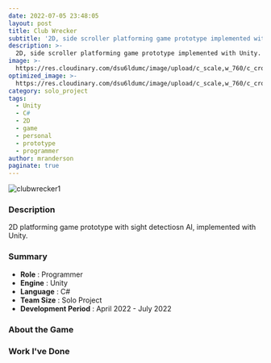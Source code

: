 ```yaml
---
date: 2022-07-05 23:48:05
layout: post
title: Club Wrecker
subtitle: '2D, side scroller platforming game prototype implemented with Unity.'
description: >-
  2D, side scroller platforming game prototype implemented with Unity.
image: >-
  https://res.cloudinary.com/dsu6ldumc/image/upload/c_scale,w_760/c_crop,h_399,w_760/v1681354694/Project/Isolation/portfoliogif1_gehlxs.gif
optimized_image: >-
  https://res.cloudinary.com/dsu6ldumc/image/upload/c_scale,w_760/c_crop,h_399,w_760/v1681354694/Project/Isolation/portfoliogif1_gehlxs.gif
category: solo_project
tags:
  - Unity
  - C#
  - 2D
  - game
  - personal
  - prototype
  - programmer
author: mranderson
paginate: true
---
```

![clubwrecker1](https://res.cloudinary.com/dsu6ldumc/image/upload/c_scale,w_760/c_crop,h_399,w_760/v1681354694/Project/Isolation/portfoliogif1_gehlxs.gif)

### Description
2D platforming game prototype with sight detectiosn AI, implemented with Unity.

### Summary
* **Role** :  Programmer
* **Engine** : Unity
* **Language** : C#
* **Team Size** : Solo Project
* **Development Period** : April 2022 - July 2022


### About the Game



### Work I've Done
